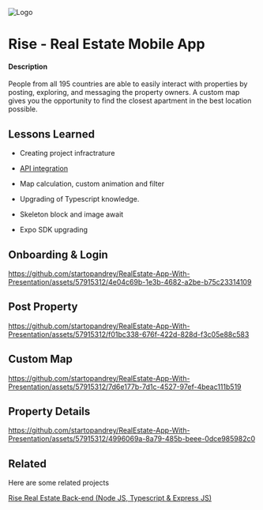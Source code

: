 ![Logo](https://res.cloudinary.com/dqf54iail/image/upload/v1695636216/kycvye6sfauwb1iu5psi.png)

# Rise - Real Estate Mobile App

#### Description

People from all 195 countries are able to easily interact with properties by posting, exploring, and messaging the property owners. A custom map gives you the opportunity to find the closest apartment in the best location possible.

## Lessons Learned

- Creating project infractrature

- [API integration](https://github.com/startopandrey/RealEstate-Backend)
- Map calculation, custom animation and filter 
- Upgrading of Typescript knowledge.
- Skeleton block and image await 
- Expo SDK upgrading

## Onboarding & Login

https://github.com/startopandrey/RealEstate-App-With-Presentation/assets/57915312/4e04c69b-1e3b-4682-a2be-b75c23314109


## Post Property

https://github.com/startopandrey/RealEstate-App-With-Presentation/assets/57915312/f01bc338-676f-422d-828d-f3c05e88c583


## Custom Map

https://github.com/startopandrey/RealEstate-App-With-Presentation/assets/57915312/7d6e177b-7d1c-4527-97ef-4beac111b519

## Property Details

https://github.com/startopandrey/RealEstate-App-With-Presentation/assets/57915312/4996069a-8a79-485b-beee-0dce985982c0



## Related

Here are some related projects

[Rise Real Estate Back-end (Node JS, Typescript & Express JS)](https://github.com/startopandrey/RealEstate-Backend)
